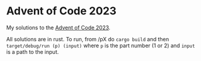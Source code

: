 # Advent of Code 2023
My solutions to the [Advent of Code 2023](https://adventofcode.com/2023).

All solutions are in rust. To run, from /pX do `cargo build` and then `target/debug/run (p) (input)` where `p` is the part number (1 or 2) and `input` is a path to the input.